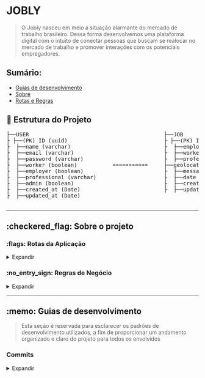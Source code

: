# JOBLY

> O Jobly nasceu em meio a situação alarmante do mercado de trabalho brasileiro. Dessa forma desenvolvemos uma plataforma digital com o intuito de conectar pessoas que buscam se realocar no mercado de trabalho e promover interações com os potenciais empregadores.


## Sumário:
- [Guias de desenvolvimento](#guide)
- [Sobre](#about)
- [Rotas e Regras](#routesandrules)


## :file_folder: Estrutura do Projeto
<pre>
├──USER                                          ├──JOB
├ ├──(PK) ID (uuid)                              ├ ├──(PK) ID (uuid)
├  ├──name (varchar)                             ├  ├──employer (varchar)
├  ├──email (varchar)                            ├  ├──worker (varchar)
├  ├──password (varchar)                         ├  ├──professional (varchar)
├  ├──worker (boolean)           ➡➡➡➡➡➡➡➡➡➡➡     ├──geolocation (varchar)
├  ├──employer (boolean)                         ├  ├──message (varchar)
├  ├──professional (varchar)                     ├  ├──date (Date)
├  ├──admin (boolean)                            ├  ├──created_at (Date)
├  ├──created_at (Date)                          ├  ├──updated_at (Date)
├  ├──updated_at (Date)                          

</pre>
<hr>
<h2>:checkered_flag: Sobre o projeto </h2> <a name="about"></a>

<h3>:flags: Rotas da Aplicação </h3> <a name="routesandrules"></a>

<details>
<summary>Expandir</summary>

### JOBLY

#### Rotas de Login e Create User
##### POST
- /users: Criação de usuário
- /login: Autenticação de usuário

#### Rotas de Listagem

##### GET
- /users: Busca todos os usuários
- /tags: Busca todas as tags de elogio
- /users/contracts/send: Busca as ofertas de emprego criadas por um usuário
- /users/contracts/receiver: Busca os contratos aceitos por um usuário

#### Rotas de Propostas de Emprego

##### POST
- /jobs: Criação de uma nova proposta
- /contracts: Salvar um contrato de negócio

</details>


<h3>:no_entry_sign: Regras de Negócio </h3> <a name="routesandrules"></a>

<details>
<summary>Expandir</summary>

### JOBLY

- Cadastro de usuário
- [x] Não é permitido cadastrar mais de um usuário com o mesmo e-mail 
- [x] Não é permitido cadastrar usuário sem e-mail 

- Cadastro de Tag
- [x] Não é permitido cadastrar mais de uma tag com o mesmo nome
- [x] Não é permitido cadastrar tag sem nome
- [x] Não é permitido cadastrar por usuários que não sejam administradores

- Cadastro de propostas de emprego
- [ ] O usuário precisa estar autenticado na aplicação

- Cadastro de avaliações
- [ ] Não é permitido um usuário cadastrar um elogio para si
- [ ] Não é permitido cadastrar elogios para usuários invalidos
- [ ] O usuário precisa estar autenticado na aplicação
</details>

<hr>
<h2>:memo: Guias de desenvolvimento </h2> <a name="about"></a>

> Esta seção é reservada para esclarecer os padrões de desenvolvimento utilizados, a fim de proporcionar um andamento organizado e claro do projeto para todos os envolvidos

<h3> Commits </h3> <a name="guide"></a>

<details>
<summary>Expandir</summary>

#### Use comandos que possam te ajudar

```
$ git commit -m "O titulo" -m "sua descrição"
```

1. No título ou primeira linha escreve-se o comando para o commit no modo Imperativo.

```
$ git commit -m "Adiciona instruções de commit messages" -m "sua descrição"
```

2. Em detalhes ou na terceira linha, resumem-se os detalhes com as seguintes perguntas: O que foi feito? Por quê foi feito?

Usando uma escrita simplificada e objetiva o resultado será:

```
$ git commit -m "Adiciona instruções de commit messages" -m "Descrição Detalhada do Commit, onde você pode detalhar o que foi modificado em seu código e o porque foi modificado"
```
#### Informação nas commit messages:

- Descreva o porque da mudança estar sendo feita.
- Como ele aborda o problema?
- Não presuma que o revisor entende qual era o problema original.
- Descreva quais quer limitações no código atual.

#### Separar os commits em tipos:

- Feature _ Quando é desenvolvimento de uma nova funcionalidade.
- Fix _ Quando se trata de uma correção de bug.
- Docs _ Quando se trata somente de uma alteração na documentação, como uma atualização no README.
- Style _ Quando mudo somente folhas de estilo.
- Refactor _ Quando refatoro completamente um trecho de código.
- Test _ Quando o foram escritos ou corrigidos somente testes.

</details>